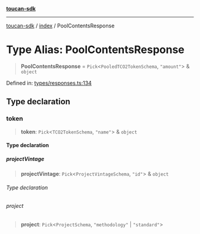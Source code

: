 [**toucan-sdk**](../../README.md)

***

[toucan-sdk](../../modules.md) / [index](../README.md) / PoolContentsResponse

# Type Alias: PoolContentsResponse

> **PoolContentsResponse** = `Pick`\<`PooledTCO2TokenSchema`, `"amount"`\> & `object`

Defined in: [types/responses.ts:134](https://github.com/ToucanProtocol/toucan-sdk/blob/65ec31518e31e7e8f8151ebebf28dd8a96275401/src/types/responses.ts#L134)

## Type declaration

### token

> **token**: `Pick`\<`TCO2TokenSchema`, `"name"`\> & `object`

#### Type declaration

##### projectVintage

> **projectVintage**: `Pick`\<`ProjectVintageSchema`, `"id"`\> & `object`

###### Type declaration

###### project

> **project**: `Pick`\<`ProjectSchema`, `"methodology"` \| `"standard"`\>
